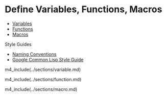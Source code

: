 # Define Variables, Functions, Macros

* [Variables](#variables)
* [Functions](#functions)
* [Macros](#macros)

Style Guides

* [Naming Conventions](http://www.cliki.net/Naming%20conventions)
* [Google Common Lisp Style Guide](http://google-styleguide.googlecode.com/svn/trunk/lispguide.xml)

m4_include(../sections/variable.md)

m4_include(../sections/function.md)

m4_include(../sections/macro.md)
